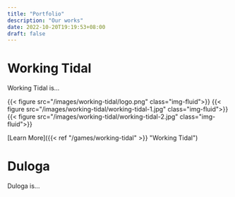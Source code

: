 ```yaml
---
title: "Portfolio"
description: "Our works"
date: 2022-10-20T19:19:53+08:00
draft: false
---
```


# Working Tidal

Working Tidal is...


{{< figure src="/images/working-tidal/logo.png" class="img-fluid">}}
{{< figure src="/images/working-tidal/working-tidal-1.jpg" class="img-fluid">}}
{{< figure src="/images/working-tidal/working-tidal-2.jpg" class="img-fluid">}}

[Learn More]({{< ref "/games/working-tidal" >}} "Working Tidal")


# Duloga

Duloga is...